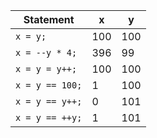 Statement | x | y
--------- | - | -
`x = y;` | 100 | 100
`x = --y * 4;` | 396 | 99
`x = y = y++;` | 100 | 100
`x = y == 100;` | 1 | 100
`x = y == y++;` | 0 | 101
`x = y == ++y;` | 1 | 101